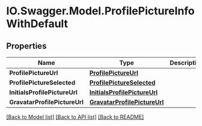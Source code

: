 # IO.Swagger.Model.ProfilePictureInfoWithDefault
## Properties

Name | Type | Description | Notes
------------ | ------------- | ------------- | -------------
**ProfilePictureUrl** | [**ProfilePictureUrl**](ProfilePictureUrl.md) |  | [optional] 
**ProfilePictureSelected** | [**ProfilePictureSelected**](ProfilePictureSelected.md) |  | 
**InitialsProfilePictureUrl** | [**InitialsProfilePictureUrl**](InitialsProfilePictureUrl.md) |  | 
**GravatarProfilePictureUrl** | [**GravatarProfilePictureUrl**](GravatarProfilePictureUrl.md) |  | 

[[Back to Model list]](../README.md#documentation-for-models) [[Back to API list]](../README.md#documentation-for-api-endpoints) [[Back to README]](../README.md)

